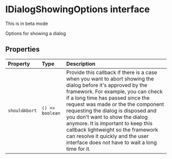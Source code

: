 # IDialogShowingOptions interface





This is in beta mode

Options for showing a dialog




## Properties

| Property	   | Type	| Description|
|:-------------|:-------|:-----------|
|`shouldAbort`      | `() => boolean` | Provide this callback if there is a case when you want to abort showing the dialog before it's approved by the framework. For example, you can check if a long time has passed since the request was made or the the component requesting the dialog is disposed and you don't want to show the dialog anymore. It is important to keep this callback lightweight so the framework can resolve it quickly and the user interface does not have to wait a long time for it. |






